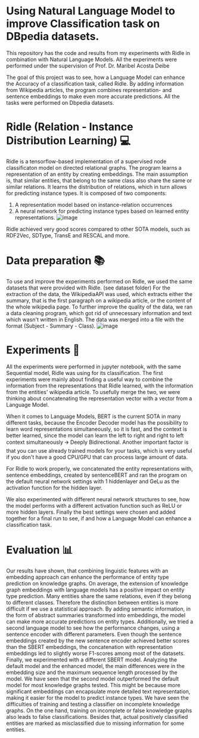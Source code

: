 # Using Natural Language Model to improve Classification task on DBpedia datasets.
This repository has the code and results from my experiments with Ridle in combination with Natural Language Models.
All the experiments were performed under the supervision of Prof. Dr. Maribel Acosta Deibe

The goal of this project was to see, how a Language Model can enhance the Accuracy of a classification task, called Ridle. By adding information from Wikipedia articles, the program combines representation- and sentence embeddings to make even more accurate predictions. All the tasks were performed on Dbpedia datasets.

# Ridle (Relation - Instance Distribution Learning) 💻
Ridle is a tensorflow-based implementation of a supervised node classificaton model on directed relational graphs. The program learns a representation of an entity by creating embeddings. The main assumption is, that similar entities, that belong to the same class also share the same or similar relations. It learns the distribution of relations, which in turn allows for predicting instance types. It is composed of two components: 
1. A representation model based on instance-relation occurrences 
2. A neural network for predicting instance types based on learned entity representations.
![image](https://user-images.githubusercontent.com/81161341/148765750-7c447177-d4b1-4ce8-bc4e-7a89fa956e50.png)

Ridle achieved very good scores compared to other SOTA models, such as RDF2Vec, SDType, TransE and RESCAL and more. 

# Data preparation 📚
To use and improve the experiments performed on Ridle, we used the same datasets that were provided with Ridle. (see dataset folder) For the extraction of the data, the WikipediaAPI was used, which extracts either the summary, that is the first paragraph on a wikipedia article, or the content of the whole wikipedia page. To further improve the quality of the data, we ran a data cleaning program, which got rid of unnecessary information and text which wasn't written in English. The data was merged into a file with the format (Subject - Summary - Class).
![image](https://user-images.githubusercontent.com/81161341/148771055-83ee2563-e941-49d7-950b-89f838b2f743.png)

# Experiments :wrench:
All the experiments were performed in jupyter notebook, with the same Sequential model, Ridle was using for its classification.
The first experiments were mainly about finding a useful way to combine the information from the representations that Ridle learned, with the information from the entities' wikipedia article. To usefully merge the two, we were thinking about concatenating the representation vector with a vector from a Language Model.

When it comes to Language Models, BERT is the current SOTA in many different tasks, because the Encoder Decoder model has the possibility to learn word representations simultaneously, so it is fast, and the context is better learned, since the model can learn the left to right and right to left context simultaneously 🡪 Deeply Bidirectional.
Another important factor is that you can use already trained models for your tasks, which is very useful if you don't have a good CPU/GPU that can process large amount of data.

For Ridle to work properly, we concatenated the entity representations with, sentence embeddings, created by sentenceBERT and ran the program on the default neural network settings with 1 hiddenlayer and GeLu as the activation function for the hidden layer.

We also experimented with different neural network structures to see, how the model performs with a different activation function such as ReLU or more hidden layers.
Finally the best settings were chosen and added together for a final run to see, if and how a Language Model can enhance a classification task.
# Evaluation :bar_chart:
Our results have shown, that combining linguistic features with an embedding approach can
enhance the performance of entity type prediction on knowledge graphs.
On average, the extension of knowledge graph embeddings with language models has a
positive impact on entity type prediction. Many entities share the same relations, even if they
belong to different classes. Therefore the distinction between entities is more difficult if we
use a statistical approach. By adding semantic information, in the form of abstract summaries
transformed into embeddings, the model can make more accurate predictions on entity types.
Additionally, we tried a second language model to see how the performance changes, using
a sentence encoder with different parameters. Even though the sentence embeddings created
by the new sentence encoder achieved better scores than the SBERT embeddings, the concatenation with representation embeddings led to slightly worse F1-scores among most of the
datasets.
Finally, we experimented with a different SBERT model. Analyzing the default model
and the enhanced model, the main differences were in the embedding size and the maximum
sequence length processed by the model. We have seen that the second model outperformed
the default model for most knowledge graphs tested. This might be because more significant
embeddings can encapsulate more detailed text representation, making it easier for the model
to predict instance types.
We have seen the difficulties of training and testing a classifier on incomplete knowledge
graphs. On the one hand, training on incomplete or false knowledge graphs also leads to false
classifications. Besides that, actual positively classified entities are marked as misclassified
due to missing information for some entities.
